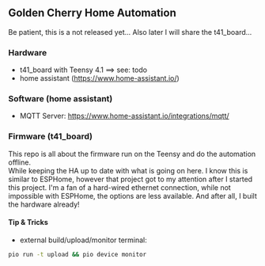 ## Golden Cherry Home Automation

Be patient, this is a not released yet...
Also later I will share the t41_board...

### Hardware

- t41_board with Teensy 4.1 ==> see: todo
- home assistant (https://www.home-assistant.io/)


### Software (home assistant)

- MQTT Server: https://www.home-assistant.io/integrations/mqtt/


### Firmware (t41_board)

This repo is all about the firmware run on the Teensy and do the automation offline.  
While keeping the HA up to date with what is going on here.
I know this is similar to ESPHome, however that project got to my attention after I started this project. I'm a fan of a hard-wired ethernet connection, while not impossible with ESPHome, the options are less available. And after all, I built the hardware already!


#### Tip & Tricks

- external build/upload/monitor terminal: 
```sh
pio run -t upload && pio device monitor
```

